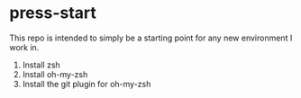# press-start

This repo is intended to simply be a starting point for any new environment I work in.

1. Install zsh
1. Install oh-my-zsh
1. Install the git plugin for oh-my-zsh
